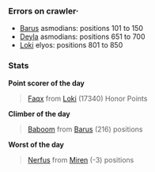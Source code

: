 ### Errors on crawler·
- [Barus](/#/ranking/Barus) asmodians: positions 101 to 150
- [Deyla](/#/ranking/Deyla) asmodians: positions 651 to 700
- [Loki](/#/ranking/Loki) elyos: positions 801 to 850


### Stats

**Point scorer of the day**
>[Faqx](/#/character/Loki/484337) from [Loki](/#/ranking/Loki)  (17340) Honor Points


**Climber of the day**
>[Baboom](/#/character/Barus/540468) from [Barus](/#/ranking/Barus)  (216) positions


**Worst of the day**
>[Nerfus](/#/character/Miren/40769) from [Miren](/#/ranking/Miren)  (-3) positions



